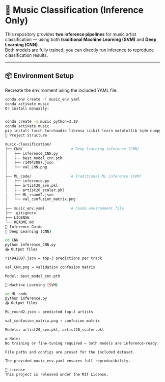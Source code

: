 # 🎵 Music Classification (Inference Only)

This repository provides **two inference pipelines** for music artist classification — using both **traditional Machine Learning (SVM)** and **Deep Learning (CNN)**.  
Both models are fully trained; you can directly run inference to reproduce classification results.

---

## 📦 Environment Setup

Recreate the environment using the included YAML file:
```bash
conda env create -f music_env.yaml
conda activate music
Or install manually:


conda create -n music python=3.10
conda activate music
pip install torch torchaudio librosa scikit-learn matplotlib tqdm numpy
🧩 Project Structure

music-classification/
├── CNN/                      # Deep learning inference (CNN)
│   ├── inference_CNN.py
│   ├── best_model_cnn.pth
│   ├── r14942087.json
│   └── val_CNN.png
│
├── ML_code/                  # Traditional ML inference (SVM)
│   ├── inference.py
│   ├── artist20_svm.pkl
│   ├── artist20_scaler.pkl
│   ├── ML_round2.json
│   └── val_confusion_matrix.png
│
├── music_env.yaml            # Conda environment file
├── .gitignore
├── LICENSE
└── README.md
🚀 Inference Guide
🧠 Deep Learning (CNN)

cd CNN
python inference_CNN.py
📤 Output files

r14942087.json → top-3 predictions per track

val_CNN.png → validation confusion matrix

Model: best_model_cnn.pth

🧩 Machine Learning (SVM)

cd ML_code
python inference.py
📤 Output files

ML_round2.json → predicted top-3 artists

val_confusion_matrix.png → confusion matrix

Models: artist20_svm.pkl, artist20_scaler.pkl

⚙️ Notes
No training or fine-tuning required — both models are inference-ready.

File paths and configs are preset for the included dataset.

The provided music_env.yaml ensures full reproducibility.

📜 License
This project is released under the MIT License.
